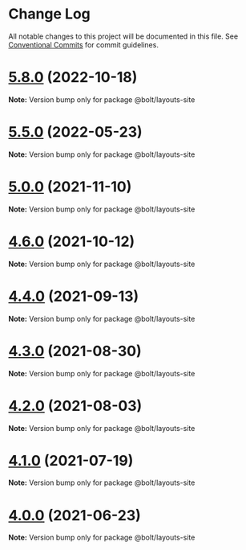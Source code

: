 # Change Log

All notable changes to this project will be documented in this file.
See [Conventional Commits](https://conventionalcommits.org) for commit guidelines.

# [5.8.0](https://github.com/boltdesignsystem/bolt/tree/master/packages/layouts/bolt-site/compare/v5.7.5...v5.8.0) (2022-10-18)

**Note:** Version bump only for package @bolt/layouts-site





# [5.5.0](https://github.com/boltdesignsystem/bolt/tree/master/packages/layouts/bolt-site/compare/v5.4.0...v5.5.0) (2022-05-23)

**Note:** Version bump only for package @bolt/layouts-site





# [5.0.0](https://github.com/boltdesignsystem/bolt/tree/master/packages/layouts/bolt-site/compare/v4.7.0...v5.0.0) (2021-11-10)

**Note:** Version bump only for package @bolt/layouts-site





# [4.6.0](https://github.com/boltdesignsystem/bolt/tree/master/packages/layouts/bolt-site/compare/v4.5.1...v4.6.0) (2021-10-12)

**Note:** Version bump only for package @bolt/layouts-site





# [4.4.0](https://github.com/boltdesignsystem/bolt/tree/master/packages/layouts/bolt-site/compare/v4.3.0...v4.4.0) (2021-09-13)

**Note:** Version bump only for package @bolt/layouts-site





# [4.3.0](https://github.com/boltdesignsystem/bolt/tree/master/packages/layouts/bolt-site/compare/v4.2.3...v4.3.0) (2021-08-30)

**Note:** Version bump only for package @bolt/layouts-site





# [4.2.0](https://github.com/boltdesignsystem/bolt/tree/master/packages/layouts/bolt-site/compare/v4.1.1...v4.2.0) (2021-08-03)

**Note:** Version bump only for package @bolt/layouts-site





# [4.1.0](https://github.com/boltdesignsystem/bolt/tree/master/packages/layouts/bolt-site/compare/v4.0.2...v4.1.0) (2021-07-19)

**Note:** Version bump only for package @bolt/layouts-site





# [4.0.0](https://github.com/boltdesignsystem/bolt/tree/master/packages/layouts/bolt-site/compare/v4.0.0-beta-4...v4.0.0) (2021-06-23)

**Note:** Version bump only for package @bolt/layouts-site
